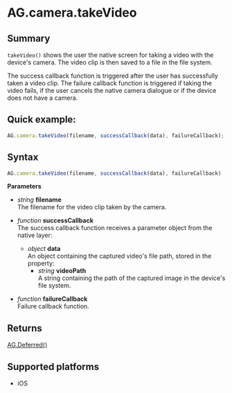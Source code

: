 # AG.camera.takeVideo

## Summary
`takeVideo()` shows the user the native screen for taking a video with the device's camera. The video clip is then saved to a file in the file system.

The success callback function is triggered after the user has successfully taken a video clip. The failure callback function is triggered if taking the video fails, if the user cancels the native camera dialogue or if the device does not have a camera.

## Quick example:
```javascript
AG.camera.takeVideo(filename, successCallback(data), failureCallback);
```

## Syntax
```javascript
AG.camera.takeVideo(filename, successCallback(data), failureCallback)
```

**Parameters**

* *string* **filename**<br>
  The filename for the video clip taken by the camera.
  
* *function* **successCallback**<br>
  The success callback function receives a parameter object from the native layer:
    * *object* **data**<br>
        An object containing the captured video's file path, stored in the property:
        * *string* **videoPath**<br>
            A string containing the path of the captured image in the device's file system.

* *function* **failureCallback**<br>
  Failure callback function.

## Returns 
[AG.Deferred()](../../Deferred/Deferred.md)

## Supported platforms
* iOS